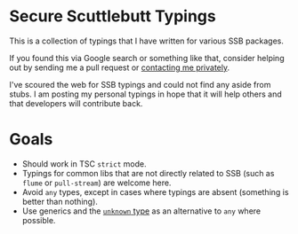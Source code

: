 # Secure Scuttlebutt Typings

This is a collection of typings that I have written for various SSB packages.

If you found this via Google search or something like that, consider helping out by sending me a pull request or [contacting me privately](http://rickcarlino.com/contact.html).

I've scoured the web for SSB typings and could not find any aside from stubs. I am posting my personal typings in hope that it will help others and that developers will contribute back.

# Goals

 * Should work in TSC `strict` mode.
 * Typings for common libs that are not directly related to SSB (such as `flume` or `pull-stream`) are welcome here.
 * Avoid `any` types, except in cases where typings are absent (something is better than nothing).
 * Use generics and the [`unknown` type](https://github.com/Microsoft/TypeScript/issues/10715) as an alternative to `any` where possible.
